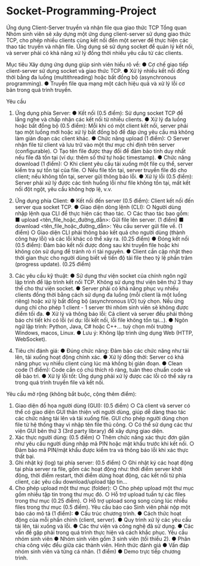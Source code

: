 # Socket-Programming-Project
Ứng dụng Client-Server truyền và nhận file qua giao thức TCP
Tổng quan
Nhóm sinh viên sẽ xây dựng một ứng dụng client-server sử dụng giao thức TCP, cho phép
nhiều clients cùng kết nối đến một server để thực hiện các thao tác truyền và nhận file. Ứng
dụng sẽ sử dụng socket để quản lý kết nối, và server phải có khả năng xử lý đồng thời nhiều
yêu cầu từ các clients.

Mục tiêu
Xây dựng ứng dụng giúp sinh viên hiểu rõ về:
● Cơ chế giao tiếp client-server sử dụng socket và giao thức TCP.
● Xử lý nhiều kết nối đồng thời bằng đa luồng (multithreading) hoặc bất đồng bộ
(asynchronous programming).
● Truyền file qua mạng một cách hiệu quả và xử lý lỗi cơ bản trong quá trình truyền.

Yêu cầu
1. Ứng dụng phía Server:
● Kết nối (0.5 điểm): Sử dụng socket TCP để lắng nghe và chấp nhận các kết nối từ
nhiều clients.
● Xử lý đa luồng hoặc bất đồng bộ (0.5 điểm): Mỗi khi có một client kết nối, server phải
tạo một luồng mới hoặc xử lý bất đồng bộ để đáp ứng yêu cầu mà không làm gián đoạn
các client khác.
● Chức năng upload (1 điểm):
○ Server nhận file từ client và lưu trữ vào một thư mục chỉ định trên server
(configurable).
○ Tạo tên file được thay đổi để đảm bảo tính duy nhất nếu file đã tồn tại (ví dụ:
thêm số thứ tự hoặc timestamp).
● Chức năng download (1 điểm):
○ Khi client yêu cầu tải xuống một file cụ thể, server kiểm tra sự tồn tại của file.
○ Nếu file tồn tại, server truyền file đó cho client; nếu không tồn tại, server gửi
thông báo lỗi.
● Xử lý lỗi (0.5 điểm): Server phải xử lý được các tình huống lỗi như file không tồn tại,
mất kết nối đột ngột, yêu cầu không hợp lệ, v.v.

2. Ứng dụng phía Client:
● Kết nối đến server (0.5 điểm): Client kết nối đến server qua socket TCP.
● Giao diện dòng lệnh (CLI):
○ Người dùng nhập lệnh qua CLI để thực hiện các thao tác.
○ Các thao tác bao gồm:
■ upload <tên_file_hoặc_đường_dẫn>: Gửi file lên server. (1 điểm)
■ download <tên_file_hoặc_đường_dẫn>: Yêu cầu server gửi file về.
(1 điểm)
○ Giao diện CLI phải thông báo kết quả cho người dùng (thành công hay lỗi) và
các lỗi khác có thể xảy ra. (0.25 điểm)
● Đóng kết nối (0.5 điểm): Đảm bảo kết nối được đóng sau khi truyền file hoặc khi không
còn sử dụng để tránh rò rỉ tài nguyên.
● Client cần cập nhật theo thời gian thực cho người dùng biết về tiến độ tải file theo tỷ lệ
phần trăm (progress update). (0.25 điểm)

3. Các yêu cầu kỹ thuật:
● Sử dụng thư viện socket của chính ngôn ngữ lập trình để lập trình kết nối TCP. Không
sử dụng thư viện bên thứ 3 thay thế cho thư viện socket.
● Server phải có khả năng phục vụ nhiều clients đồng thời bằng cách sử dụng đa luồng
(mỗi client là một luồng riêng) hoặc xử lý bất đồng bộ (asynchronous I/O) tuỳ chọn. Nếu
ứng dụng chỉ cho phép 1 client - 1 server thì nhóm sinh viên sẽ không được điểm tối đa.
● Xử lý và thông báo lỗi: Cả client và server đều phải thông báo chi tiết khi có lỗi (ví dụ:
lỗi kết nối, lỗi file không tồn tại…).
● Ngôn ngữ lập trình: Python, Java, C# hoặc C++... tuỳ chọn môi trường Windows,
macos, Linux.
● Lưu ý: Không lập trình ứng dụng Web (HTTP, WebSocket).

4. Tiêu chí đánh giá:
● Đúng chức năng: Đảm bảo các chức năng như tải lên, tải xuống hoạt động chính xác.
● Xử lý đồng thời: Server có khả năng phục vụ nhiều client cùng lúc mà không bị gián
đoạn.
● Clean code (1 điểm): Code cần có chú thích rõ ràng, tuân theo chuẩn code và dễ bảo
trì.
● Xử lý lỗi tốt: Ứng dụng phải xử lý được các lỗi có thể xảy ra trong quá trình truyền file
và kết nối.

Yêu cầu mở rộng (không bắt buộc, cộng thêm điểm):
1. Giao diện đồ họa người dùng (GUI): (0.5 điểm)
○ Cả client và server có thể có giao diện GUI thân thiện với người dùng, giúp dễ
dàng thao tác các chức năng tải lên và tải xuống file. GUI cho phép người dùng
chọn file từ hệ thống thay vì nhập tên file thủ công.
○ Có thể sử dụng các thư viện GUI bên thứ 3 (3rd party library) để xây dựng giao
diện.
2. Xác thực người dùng: (0.5 điểm)
○ Thêm chức năng xác thực đơn giản như yêu cầu người dùng nhập mã PIN hoặc
mật khẩu trước khi kết nối.
○ Đảm bảo mã PIN/mật khẩu được kiểm tra và thông báo lỗi khi xác thực thất bại.
3. Ghi nhật ký (log) tại phía server: (0.5 điểm)
○ Ghi nhật ký các hoạt động tại phía server ra file, gồm các hoạt động như: thời
điểm server khởi động, thời điểm restart, thời điểm dừng hoạt động, các kết nối
từ phía client, các yêu cầu download/upload tập tin…
4. Cho phép upload một thư mục (folder):
○ Cho phép upload một thư mục gồm nhiều tập tin trong thư mục đó.
○ Hỗ trợ upload tuần tự các files trong thư mục (0.25 điểm).
○ Hỗ trợ upload song song cùng lúc nhiều files trong thư mục (0.5 điểm).
Yêu cầu báo cáo
Sinh viên phải nộp một báo cáo mô tả (1 điểm):
● Cấu trúc chương trình.
● Cách thức hoạt động của mỗi phần chính (client, server).
● Quy trình xử lý các yêu cầu tải lên, tải xuống và lỗi.
● Các thư viện và công nghệ đã sử dụng.
● Các vấn đề gặp phải trong quá trình thực hiện và cách khắc phục.
Yêu cầu nhóm sinh viên
● Nhóm sinh viên gồm 3 sinh viên (tối thiểu 2).
● Phân chia công việc đều giữa các thành viên.
Hình thức đánh giá
● Vấn đáp nhóm sinh viên và từng cá nhân. (1 điểm)
● Demo trực tiếp chương trình.